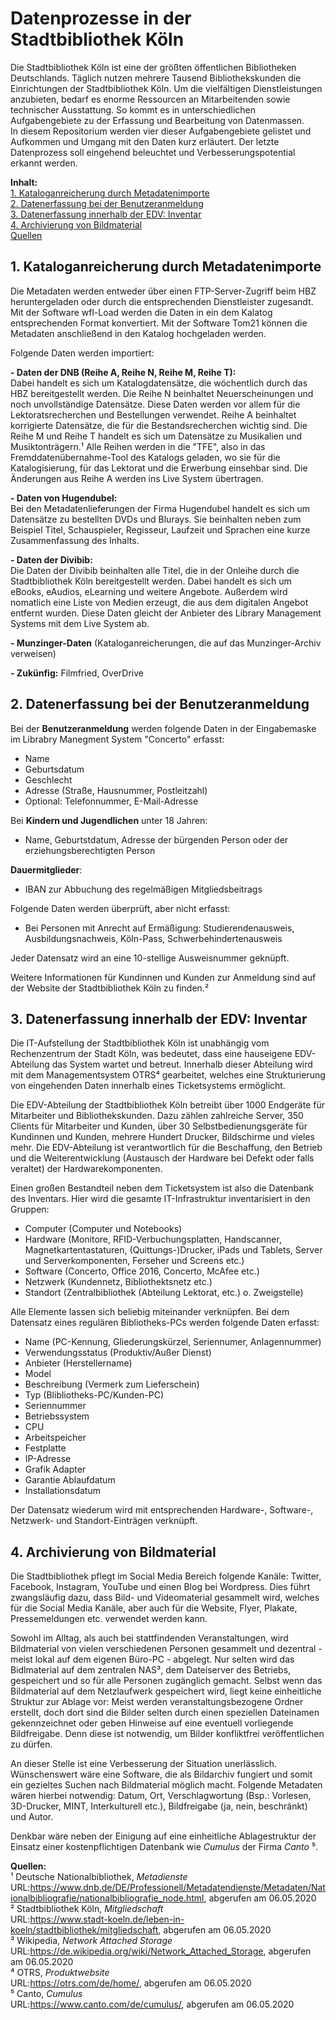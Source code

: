 # Datenprozesse in der Stadtbibliothek Köln

Die Stadtbibliothek Köln ist eine der größten öffentlichen Bibliotheken Deutschlands. Täglich nutzen mehrere Tausend Bibliothekskunden die Einrichtungen der Stadtbibliothek Köln. Um die vielfältigen Dienstleistungen anzubieten, bedarf es enorme Ressourcen an Mitarbeitenden sowie technischer Ausstattung. So kommt es in unterschiedlichen Aufgabengebiete zu der Erfassung und Bearbeitung von Datenmassen.    
In diesem Repositorium werden vier dieser Aufgabengebiete gelistet und Aufkommen und Umgang mit den Daten kurz erläutert. Der letzte Datenprozess soll eingehend beleuchtet und Verbesserungspotential erkannt werden. 

**Inhalt:**  
[1. Kataloganreicherung durch Metadatenimporte](#Metadatenimporte)  
[2. Datenerfassung bei der Benutzeranmeldung](#Benutzeranmeldung)  
[3. Datenerfassung innerhalb der EDV: Inventar](#Inventar)  
[4. Archivierung von Bildmaterial](#Bildmaterial)  
[Quellen](#Quellen)



## 1. Kataloganreicherung durch Metadatenimporte <a name="Metadatenimporte" /></a>

Die Metadaten werden entweder über einen FTP-Server-Zugriff beim HBZ heruntergeladen oder durch die entsprechenden Dienstleister zugesandt. Mit der Software wfl-Load werden die Daten in ein dem Kalatog entsprechenden Format konvertiert. Mit der Software Tom21 können die Metadaten anschließend in den Katalog hochgeladen werden.   

Folgende Daten werden importiert: 

**- Daten der DNB (Reihe A, Reihe N, Reihe M, Reihe T):**  
Dabei handelt es sich um Katalogdatensätze, die wöchentlich durch das HBZ bereitgestellt werden. Die Reihe N beinhaltet Neuerscheinungen und noch unvollständige Datensätze. Diese Daten werden vor allem für die Lektoratsrecherchen und Bestellungen verwendet. Reihe A beinhaltet korrigierte Datensätze, die für die Bestandsrecherchen wichtig sind. Die Reihe M und Reihe T handelt es sich um Datensätze zu Musikalien und Musiktonträgern.¹ Alle Reihen werden in die "TFE", also in das Fremddatenübernahme-Tool des Katalogs geladen, wo sie für die Katalogisierung, für das Lektorat und die Erwerbung einsehbar sind. Die Änderungen aus Reihe A werden ins Live System übertragen.

**- Daten von Hugendubel:**  
Bei den Metadatenlieferungen der Firma Hugendubel handelt es sich um Datensätze zu bestellten DVDs und Blurays. Sie beinhalten neben zum Beispiel Titel, Schauspieler, Regisseur, Laufzeit und Sprachen eine kurze Zusammenfassung des Inhalts.

**- Daten der Divibib:**  
Die Daten der Divibib beinhalten alle Titel, die in der Onleihe durch die Stadtbibliothek Köln bereitgestellt werden. Dabei handelt es sich um eBooks, eAudios, eLearning und weitere Angebote. Außerdem wird nomatlich eine Liste von Medien erzeugt, die aus dem digitalen Angebot entfernt wurden. Diese Daten gleicht der Anbieter des Library Management Systems mit dem Live System ab. 

**- Munzinger-Daten** (Kataloganreicherungen, die auf das Munzinger-Archiv verweisen) 

**- Zukünfig:** Filmfried, OverDrive



## 2. Datenerfassung bei der Benutzeranmeldung <a name="Benutzeranmeldung" /></a>

Bei der **Benutzeranmeldung** werden folgende Daten in der Eingabemaske im Librabry Manegment System "Concerto" erfasst:  
- Name
- Geburtsdatum
- Geschlecht
- Adresse (Straße, Hausnummer, Postleitzahl)
- Optional: Telefonnummer, E-Mail-Adresse

Bei **Kindern und Jugendlichen** unter 18 Jahren:  
- Name, Geburtstdatum, Adresse der bürgenden Person oder der erziehungsberechtigten Person

**Dauermitglieder**:  
- IBAN zur Abbuchung des regelmäßigen Mitgliedsbeitrags 

Folgende Daten werden überprüft, aber nicht erfasst:  
- Bei Personen mit Anrecht auf Ermäßigung: Studierendenausweis, Ausbildungsnachweis, Köln-Pass, Schwerbehindertenausweis

Jeder Datensatz wird an eine 10-stellige Ausweisnummer geknüpft.

Weitere Informationen für Kundinnen und Kunden zur Anmeldung sind auf der Website der Stadtbibliothek Köln zu finden.²


## 3. Datenerfassung innerhalb der EDV: Inventar <a name="Inventar" /></a>

Die IT-Aufstellung der Stadtbibliothek Köln ist unabhängig vom Rechenzentrum der Stadt Köln, was bedeutet, dass eine hauseigene EDV-Abteilung das System wartet und betreut. Innerhalb dieser Abteilung wird mit dem Managementsystem OTRS⁴ gearbeitet, welches eine Strukturierung von eingehenden Daten innerhalb eines Ticketsystems ermöglicht.

Die EDV-Abteilung der Stadtbibliothek Köln betreibt über 1000 Endgeräte für Mitarbeiter und Bibliothekskunden. Dazu zählen zahlreiche Server, 350 Clients für Mitarbeiter und Kunden, über 30 Selbstbedienungsgeräte für Kundinnen und Kunden, mehrere Hundert Drucker, Bildschirme und vieles mehr. Die EDV-Abteilung ist verantwortlich für die Beschaffung, den Betrieb und die Weiterentwicklung (Austausch der Hardware bei Defekt oder falls veraltet) der Hardwarekomponenten.

Einen großen Bestandteil neben dem Ticketsystem ist also die Datenbank des Inventars. Hier wird die gesamte IT-Infrastruktur inventarisiert in den Gruppen:    

- Computer (Computer und Notebooks)
- Hardware (Monitore, RFID-Verbuchungsplatten, Handscanner, Magnetkartentastaturen, (Quittungs-)Drucker, iPads und Tablets, Server und Serverkomponenten, Ferseher und Screens etc.)
- Software (Concerto, Office 2016, Concerto, McAfee etc.)
- Netzwerk (Kundennetz, Bibliothektsnetz etc.)
- Standort (Zentralbibliothek (Abteilung Lektorat, etc.) o. Zweigstelle)

Alle Elemente lassen sich beliebig miteinander verknüpfen. Bei dem Datensatz eines regulären Bibliotheks-PCs werden folgende Daten erfasst:

- Name (PC-Kennung, Gliederungskürzel, Seriennumer, Anlagennummer)
- Verwendungsstatus (Produktiv/Außer Dienst)
- Anbieter (Herstellername)
- Model
- Beschreibung (Vermerk zum Lieferschein)
- Typ (Blibliotheks-PC/Kunden-PC)
- Seriennummer
- Betriebssystem
- CPU
- Arbeitspeicher
- Festplatte
- IP-Adresse
- Grafik Adapter
- Garantie Ablaufdatum
- Installationsdatum

Der Datensatz wiederum wird mit entsprechenden Hardware-, Software-, Netzwerk- und Standort-Einträgen verknüpft. 




## 4. Archivierung von Bildmaterial <a name="Bildmaterial" /></a>

Die Stadtbibliothek pflegt im Social Media Bereich folgende Kanäle: Twitter, Facebook, Instagram, YouTube und einen Blog bei Wordpress. Dies führt zwangsläufig dazu, dass Bild- und Videomaterial gesammelt wird, welches für die Social Media Kanäle, aber auch für die Website, Flyer, Plakate, Pressemeldungen etc. verwendet werden kann. 

Sowohl im Alltag, als auch bei stattfindenden Veranstaltungen, wird Bildmaterial von vielen verschiedenen Personen gesammelt und dezentral - meist lokal auf dem eigenen Büro-PC - abgelegt. Nur selten wird das Bidlmaterial auf dem zentralen NAS³, dem Dateiserver des Betriebs, gespeichert und so für alle Personen zugänglich gemacht. Selbst wenn das Bildmaterial auf dem Netzlaufwerk gespeichert wird, liegt keine einheitliche Struktur zur Ablage vor: Meist werden veranstaltungsbezogene Ordner erstellt, doch dort sind die Bilder selten durch einen speziellen Dateinamen gekennzeichnet oder geben Hinweise auf eine eventuell vorliegende Bildfreigabe. Denn diese ist notwendig, um Bilder konfliktfrei veröffentlichen zu dürfen.

An dieser Stelle ist eine Verbesserung der Situation unerlässlich. Wünschenswert wäre eine Software, die als Bildarchiv fungiert und somit ein gezieltes Suchen nach Bildmaterial möglich macht. Folgende Metadaten wären hierbei notwendig: Datum, Ort, Verschlagwortung (Bsp.: Vorlesen, 3D-Drucker, MINT, Interkulturell etc.), Bildfreigabe (ja, nein, beschränkt) und Autor. 

Denkbar wäre neben der Einigung auf eine einheitliche Ablagestruktur der Einsatz einer kostenpflichtigen Datenbank wie  _Cumulus_ der Firma _Canto_ ⁵.
  
  
  
  
**Quellen:** <a name="Quellen" /></a>  
¹ Deutsche Nationalbibliothek, _Metadienste_     URL:https://www.dnb.de/DE/Professionell/Metadatendienste/Metadaten/Nationalbibliografie/nationalbibliografie_node.html, abgerufen am 06.05.2020    
² Stadtbibliothek Köln, _Mitgliedschaft_     
URL:https://www.stadt-koeln.de/leben-in-koeln/stadtbibliothek/mitgliedschaft, abgerufen am 06.05.2020    
³ Wikipedia, _Network Attached Storage_    
URL:https://de.wikipedia.org/wiki/Network_Attached_Storage, abgerufen am 06.05.2020        
⁴ OTRS, _Produktwebsite_    
URL:https://otrs.com/de/home/, abgerufen am 06.05.2020        
⁵ Canto, _Cumulus_    
URL:https://www.canto.com/de/cumulus/, abgerufen am 06.05.2020

